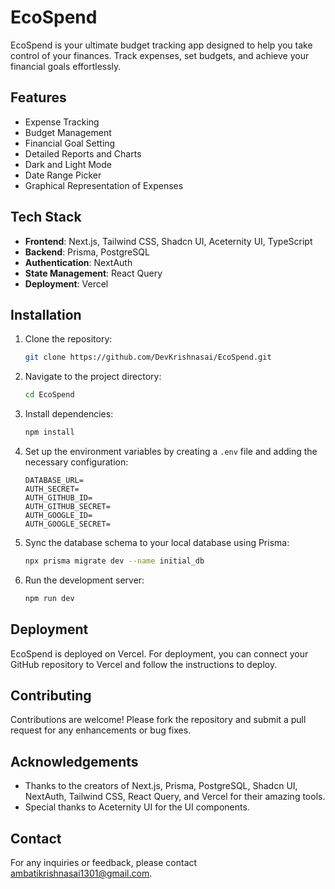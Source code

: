 # EcoSpend

EcoSpend is your ultimate budget tracking app designed to help you take control of your finances. Track expenses, set budgets, and achieve your financial goals effortlessly.

## Features

- Expense Tracking
- Budget Management
- Financial Goal Setting
- Detailed Reports and Charts
- Dark and Light Mode
- Date Range Picker
- Graphical Representation of Expenses

## Tech Stack

- **Frontend**: Next.js, Tailwind CSS, Shadcn UI, Aceternity UI, TypeScript
- **Backend**: Prisma, PostgreSQL
- **Authentication**: NextAuth
- **State Management**: React Query
- **Deployment**: Vercel

## Installation

1. Clone the repository:
   ```sh
   git clone https://github.com/DevKrishnasai/EcoSpend.git
   ```
   
2. Navigate to the project directory:
   ```sh
   cd EcoSpend
   ```
   
3. Install dependencies:
   ```sh
   npm install
   ```
   
4. Set up the environment variables by creating a `.env` file and adding the necessary configuration:
   ```env
   DATABASE_URL=
   AUTH_SECRET=
   AUTH_GITHUB_ID=
   AUTH_GITHUB_SECRET=
   AUTH_GOOGLE_ID=
   AUTH_GOOGLE_SECRET=
   ```
   
5. Sync the database schema to your local database using Prisma:
   ```sh
   npx prisma migrate dev --name initial_db
   ```
   
6. Run the development server:
   ```sh
   npm run dev
   ```

## Deployment

EcoSpend is deployed on Vercel. For deployment, you can connect your GitHub repository to Vercel and follow the instructions to deploy.

## Contributing

Contributions are welcome! Please fork the repository and submit a pull request for any enhancements or bug fixes.

## Acknowledgements

- Thanks to the creators of Next.js, Prisma, PostgreSQL, Shadcn UI, NextAuth, Tailwind CSS, React Query, and Vercel for their amazing tools.
- Special thanks to Aceternity UI for the UI components.

## Contact

For any inquiries or feedback, please contact [ambatikrishnasai1301@gmail.com](mailto:ambatikrishnasai1301@gmail.com).

